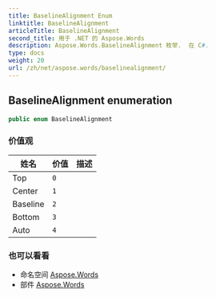 ```yaml
---
title: BaselineAlignment Enum
linktitle: BaselineAlignment
articleTitle: BaselineAlignment
second_title: 用于 .NET 的 Aspose.Words
description: Aspose.Words.BaselineAlignment 枚举.  在 C#.
type: docs
weight: 20
url: /zh/net/aspose.words/baselinealignment/
---
```

## BaselineAlignment enumeration

```csharp
public enum BaselineAlignment
```

### 价值观

| 姓名 | 价值 | 描述 |
| --- | --- | --- |
| Top | `0` |  |
| Center | `1` |  |
| Baseline | `2` |  |
| Bottom | `3` |  |
| Auto | `4` |  |

### 也可以看看

* 命名空间 [Aspose.Words](../../aspose.words/)
* 部件 [Aspose.Words](../../)
